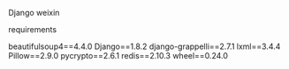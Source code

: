 Django weixin 

requirements

beautifulsoup4==4.4.0
Django==1.8.2
django-grappelli==2.7.1
lxml==3.4.4
Pillow==2.9.0
pycrypto==2.6.1
redis==2.10.3
wheel==0.24.0
